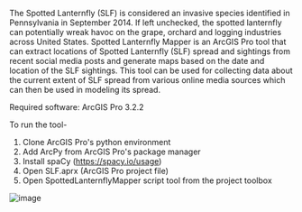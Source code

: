 The Spotted Lanternfly (SLF) is considered an invasive species identified in Pennsylvania in September 2014. If left unchecked, the spotted lanternfly can potentially wreak havoc on the grape, orchard and logging industries across United States. Spotted Lanternfly Mapper is an ArcGIS Pro tool that can extract locations of Spotted Lanternfly (SLF) spread and sightings from recent social media posts and generate maps based on the date and location of the SLF sightings. This tool can be used for collecting data about the current extent of SLF spread from various online media sources which can then be used in modeling its spread.

Required software: ArcGIS Pro 3.2.2

To run the tool- 

1. Clone ArcGIS Pro's python environment
2. Add ArcPy from ArcGIS Pro's package manager
3. Install spaCy (https://spacy.io/usage)
4. Open SLF.aprx (ArcGIS Pro project file)
5. Open SpottedLanternflyMapper script tool from the project toolbox
   
![image](https://github.com/haved-jossain/spotted-lanternfly-mapper/assets/145239371/d4ca8318-5634-473a-8feb-92779cd8dd7d)
